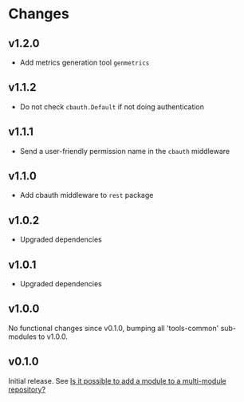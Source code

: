 # Changes

## v1.2.0

- Add metrics generation tool `genmetrics`

## v1.1.2

- Do not check `cbauth.Default` if not doing authentication

## v1.1.1

- Send a user-friendly permission name in the `cbauth` middleware

## v1.1.0

- Add cbauth middleware to `rest` package

## v1.0.2

- Upgraded dependencies

## v1.0.1

- Upgraded dependencies

## v1.0.0

No functional changes since v0.1.0, bumping all 'tools-common' sub-modules to
v1.0.0.

## v0.1.0

Initial release. See [Is it possible to add a module to a multi-module
repository?](https://github.com/golang/go/wiki/Modules#is-it-possible-to-add-a-module-to-a-multi-module-repository.)
